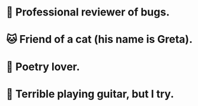 # 🐛 Professional reviewer of bugs.
# 🐱 Friend of a cat (**his name is Greta**).
# 📜 Poetry lover.
# 🎸 Terrible playing guitar, but I **try**.
